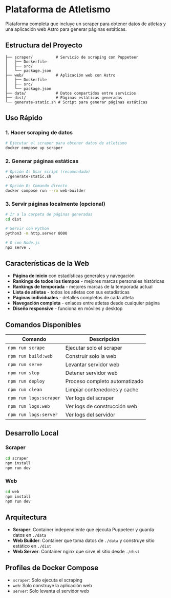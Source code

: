 # Plataforma de Atletismo

Plataforma completa que incluye un scraper para obtener datos de atletas y una aplicación web Astro para generar páginas estáticas.

## Estructura del Proyecto

```
├── scraper/          # Servicio de scraping con Puppeteer
│   ├── Dockerfile
│   ├── src/
│   └── package.json
├── web/              # Aplicación web con Astro  
│   ├── Dockerfile
│   ├── src/
│   └── package.json
├── data/             # Datos compartidos entre servicios
├── dist/             # Páginas estáticas generadas
└── generate-static.sh # Script para generar páginas estáticas
```

## Uso Rápido

### 1. Hacer scraping de datos
```bash
# Ejecutar el scraper para obtener datos de atletismo
docker compose up scraper
```

### 2. Generar páginas estáticas
```bash
# Opción A: Usar script (recomendado)
./generate-static.sh

# Opción B: Comando directo
docker compose run --rm web-builder
```

### 3. Servir páginas localmente (opcional)
```bash
# Ir a la carpeta de páginas generadas
cd dist

# Servir con Python
python3 -m http.server 8000

# O con Node.js
npx serve .
```

## Características de la Web

- **Página de inicio** con estadísticas generales y navegación
- **Rankings de todos los tiempos** - mejores marcas personales históricas
- **Rankings de temporada** - mejores marcas de la temporada actual  
- **Lista de atletas** - todos los atletas con sus estadísticas
- **Páginas individuales** - detalles completos de cada atleta
- **Navegación completa** - enlaces entre atletas desde cualquier página
- **Diseño responsive** - funciona en móviles y desktop

## Comandos Disponibles

| Comando | Descripción |
|---------|-------------|
| `npm run scrape` | Ejecutar solo el scraper |
| `npm run build:web` | Construir solo la web |
| `npm run serve` | Levantar servidor web |
| `npm run stop` | Detener servidor web |
| `npm run deploy` | Proceso completo automatizado |
| `npm run clean` | Limpiar contenedores y cache |
| `npm run logs:scraper` | Ver logs del scraper |
| `npm run logs:web` | Ver logs de construcción web |
| `npm run logs:server` | Ver logs del servidor |

## Desarrollo Local

### Scraper
```bash
cd scraper
npm install
npm run dev
```

### Web
```bash
cd web  
npm install
npm run dev
```

## Arquitectura

- **Scraper**: Container independiente que ejecuta Puppeteer y guarda datos en `./data`
- **Web Builder**: Container que toma datos de `./data` y construye sitio estático en `./dist` 
- **Web Server**: Container nginx que sirve el sitio desde `./dist`

## Profiles de Docker Compose

- `scraper`: Solo ejecuta el scraping
- `web`: Solo construye la aplicación web
- `server`: Solo levanta el servidor web
